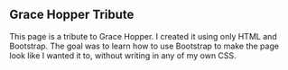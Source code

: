 ## Grace Hopper Tribute

This page is a tribute to Grace Hopper.
I created it using only HTML and Bootstrap. The goal was to learn how to use Bootstrap to make the page look like I wanted it to, without writing in any of my own CSS.